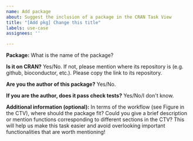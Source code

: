 ```yaml
---
name: Add package
about: Suggest the inclusion of a package in the CRAN Task View
title: "[Add pkg] Change this title"
labels: use-case
assignees: ''

---
```


**Package:**
What is the name of the package?

**Is it on CRAN?**
Yes/No. If not, please mention where its repository is (e.g. github, bioconductor, etc.). Please copy the link to its repository. 

**Are you the author of this package?**
Yes/No. 

**If you are the author, does it pass check tests?**
Yes/No/I don't know. 

**Additional information (optional):**
In terms of the workflow (see Figure in the CTV), where should the package fit? 
Could you give a brief description or mention functions corresponding to different sections in the CTV?
This will help us make this task easier and avoid overlooking important functionalities that are worth mentioning!
